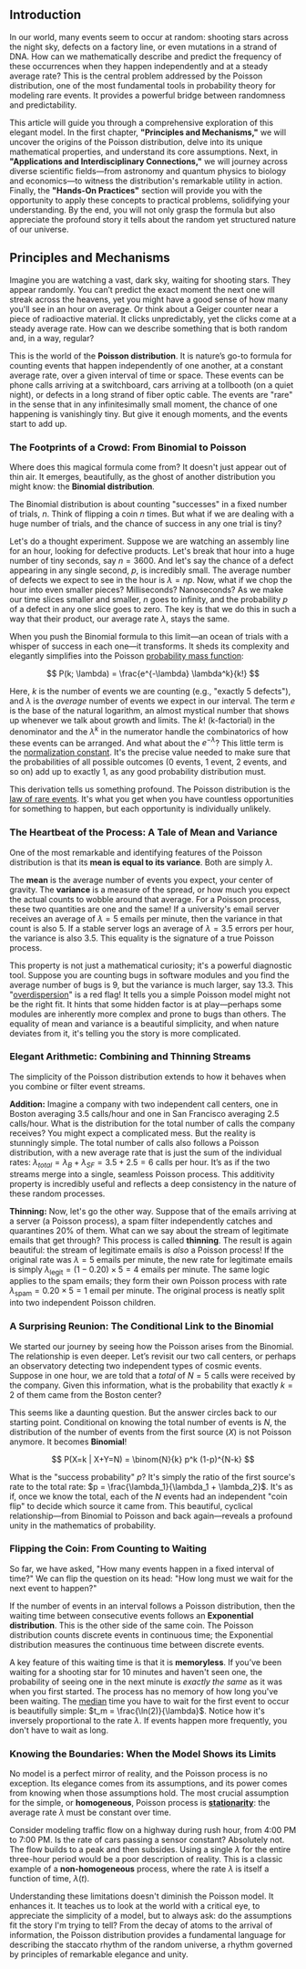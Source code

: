 ## Introduction
In our world, many events seem to occur at random: shooting stars across the night sky, defects on a factory line, or even mutations in a strand of DNA. How can we mathematically describe and predict the frequency of these occurrences when they happen independently and at a steady average rate? This is the central problem addressed by the Poisson distribution, one of the most fundamental tools in probability theory for modeling rare events. It provides a powerful bridge between randomness and predictability.

This article will guide you through a comprehensive exploration of this elegant model. In the first chapter, **"Principles and Mechanisms,"** we will uncover the origins of the Poisson distribution, delve into its unique mathematical properties, and understand its core assumptions. Next, in **"Applications and Interdisciplinary Connections,"** we will journey across diverse scientific fields—from astronomy and quantum physics to biology and economics—to witness the distribution's remarkable utility in action. Finally, the **"Hands-On Practices"** section will provide you with the opportunity to apply these concepts to practical problems, solidifying your understanding. By the end, you will not only grasp the formula but also appreciate the profound story it tells about the random yet structured nature of our universe.

## Principles and Mechanisms

Imagine you are watching a vast, dark sky, waiting for shooting stars. They appear randomly. You can’t predict the exact moment the next one will streak across the heavens, yet you might have a good sense of how many you'll see in an hour on average. Or think about a Geiger counter near a piece of radioactive material. It clicks unpredictably, yet the clicks come at a steady average rate. How can we describe something that is both random and, in a way, regular?

This is the world of the **Poisson distribution**. It is nature’s go-to formula for counting events that happen independently of one another, at a constant average rate, over a given interval of time or space. These events can be phone calls arriving at a switchboard, cars arriving at a tollbooth (on a quiet night), or defects in a long strand of fiber optic cable. The events are "rare" in the sense that in any infinitesimally small moment, the chance of one happening is vanishingly tiny. But give it enough moments, and the events start to add up.

### The Footprints of a Crowd: From Binomial to Poisson

Where does this magical formula come from? It doesn't just appear out of thin air. It emerges, beautifully, as the ghost of another distribution you might know: the **Binomial distribution**.

The Binomial distribution is about counting "successes" in a fixed number of trials, $n$. Think of flipping a coin $n$ times. But what if we are dealing with a huge number of trials, and the chance of success in any one trial is tiny?

Let's do a thought experiment. Suppose we are watching an assembly line for an hour, looking for defective products. Let's break that hour into a huge number of tiny seconds, say $n=3600$. And let's say the chance of a defect appearing in any single second, $p$, is incredibly small. The average number of defects we expect to see in the hour is $\lambda = np$. Now, what if we chop the hour into even smaller pieces? Milliseconds? Nanoseconds? As we make our time slices smaller and smaller, $n$ goes to infinity, and the probability $p$ of a defect in any one slice goes to zero. The key is that we do this in such a way that their product, our average rate $\lambda$, stays the same.

When you push the Binomial formula to this limit—an ocean of trials with a whisper of success in each one—it transforms. It sheds its complexity and elegantly simplifies into the Poisson [probability mass function](@article_id:264990):

$$
P(k; \lambda) = \frac{e^{-\lambda} \lambda^k}{k!}
$$

Here, $k$ is the number of events we are counting (e.g., "exactly 5 defects"), and $\lambda$ is the *average* number of events we expect in our interval. The term $e$ is the base of the natural logarithm, an almost mystical number that shows up whenever we talk about growth and limits. The $k!$ (k-factorial) in the denominator and the $\lambda^k$ in the numerator handle the combinatorics of how these events can be arranged. And what about the $e^{-\lambda}$? This little term is the [normalization constant](@article_id:189688). It's the precise value needed to make sure that the probabilities of all possible outcomes (0 events, 1 event, 2 events, and so on) add up to exactly 1, as any good probability distribution must.

This derivation tells us something profound. The Poisson distribution is the [law of rare events](@article_id:152001). It's what you get when you have countless opportunities for something to happen, but each opportunity is individually unlikely.

### The Heartbeat of the Process: A Tale of Mean and Variance

One of the most remarkable and identifying features of the Poisson distribution is that its **mean is equal to its variance**. Both are simply $\lambda$.

The **mean** is the average number of events you expect, your center of gravity. The **variance** is a measure of the spread, or how much you expect the actual counts to wobble around that average. For a Poisson process, these two quantities are one and the same! If a university's email server receives an average of $\lambda=5$ emails per minute, then the variance in that count is also 5. If a stable server logs an average of $\lambda=3.5$ errors per hour, the variance is also 3.5. This equality is the signature of a true Poisson process.

This property is not just a mathematical curiosity; it's a powerful diagnostic tool. Suppose you are counting bugs in software modules and you find the average number of bugs is 9, but the variance is much larger, say 13.3. This "[overdispersion](@article_id:263254)" is a red flag! It tells you a simple Poisson model might not be the right fit. It hints that some hidden factor is at play—perhaps some modules are inherently more complex and prone to bugs than others. The equality of mean and variance is a beautiful simplicity, and when nature deviates from it, it's telling you the story is more complicated.

### Elegant Arithmetic: Combining and Thinning Streams

The simplicity of the Poisson distribution extends to how it behaves when you combine or filter event streams.

**Addition:** Imagine a company with two independent call centers, one in Boston averaging 3.5 calls/hour and one in San Francisco averaging 2.5 calls/hour. What is the distribution for the total number of calls the company receives? You might expect a complicated mess. But the reality is stunningly simple. The total number of calls also follows a Poisson distribution, with a new average rate that is just the sum of the individual rates: $\lambda_{total} = \lambda_B + \lambda_{SF} = 3.5 + 2.5 = 6$ calls per hour. It’s as if the two streams merge into a single, seamless Poisson process. This additivity property is incredibly useful and reflects a deep consistency in the nature of these random processes.

**Thinning:** Now, let's go the other way. Suppose that of the emails arriving at a server (a Poisson process), a spam filter independently catches and quarantines 20% of them. What can we say about the stream of legitimate emails that get through? This process is called **thinning**. The result is again beautiful: the stream of legitimate emails is *also* a Poisson process! If the original rate was $\lambda=5$ emails per minute, the new rate for legitimate emails is simply $\lambda_{\text{legit}} = (1 - 0.20) \times 5 = 4$ emails per minute. The same logic applies to the spam emails; they form their own Poisson process with rate $\lambda_{\text{spam}} = 0.20 \times 5 = 1$ email per minute. The original process is neatly split into two independent Poisson children.

### A Surprising Reunion: The Conditional Link to the Binomial

We started our journey by seeing how the Poisson arises from the Binomial. The relationship is even deeper. Let’s revisit our two call centers, or perhaps an observatory detecting two independent types of cosmic events. Suppose in one hour, we are told that a *total* of $N=5$ calls were received by the company. Given this information, what is the probability that exactly $k=2$ of them came from the Boston center?

This seems like a daunting question. But the answer circles back to our starting point. Conditional on knowing the total number of events is $N$, the distribution of the number of events from the first source ($X$) is not Poisson anymore. It becomes **Binomial**!

$$
P(X=k | X+Y=N) = \binom{N}{k} p^k (1-p)^{N-k}
$$

What is the "success probability" $p$? It's simply the ratio of the first source's rate to the total rate: $p = \frac{\lambda_1}{\lambda_1 + \lambda_2}$. It's as if, once we know the total, each of the $N$ events had an independent "coin flip" to decide which source it came from. This beautiful, cyclical relationship—from Binomial to Poisson and back again—reveals a profound unity in the mathematics of probability.

### Flipping the Coin: From Counting to Waiting

So far, we have asked, "How many events happen in a fixed interval of time?" We can flip the question on its head: "How long must we wait for the next event to happen?"

If the number of events in an interval follows a Poisson distribution, then the waiting time between consecutive events follows an **Exponential distribution**. This is the other side of the same coin. The Poisson distribution counts discrete events in continuous time; the Exponential distribution measures the continuous time between discrete events.

A key feature of this waiting time is that it is **memoryless**. If you’ve been waiting for a shooting star for 10 minutes and haven't seen one, the probability of seeing one in the next minute is *exactly the same* as it was when you first started. The process has no memory of how long you've been waiting. The [median](@article_id:264383) time you have to wait for the first event to occur is beautifully simple: $t_m = \frac{\ln(2)}{\lambda}$. Notice how it's inversely proportional to the rate $\lambda$. If events happen more frequently, you don't have to wait as long.

### Knowing the Boundaries: When the Model Shows its Limits

No model is a perfect mirror of reality, and the Poisson process is no exception. Its elegance comes from its assumptions, and its power comes from knowing when those assumptions hold. The most crucial assumption for the simple, or **homogeneous**, Poisson process is **[stationarity](@article_id:143282)**: the average rate $\lambda$ must be constant over time.

Consider modeling traffic flow on a highway during rush hour, from 4:00 PM to 7:00 PM. Is the rate of cars passing a sensor constant? Absolutely not. The flow builds to a peak and then subsides. Using a single $\lambda$ for the entire three-hour period would be a poor description of reality. This is a classic example of a **non-homogeneous** process, where the rate $\lambda$ is itself a function of time, $\lambda(t)$.

Understanding these limitations doesn't diminish the Poisson model. It enhances it. It teaches us to look at the world with a critical eye, to appreciate the simplicity of a model, but to always ask: do the assumptions fit the story I'm trying to tell? From the decay of atoms to the arrival of information, the Poisson distribution provides a fundamental language for describing the staccato rhythm of the random universe, a rhythm governed by principles of remarkable elegance and unity.